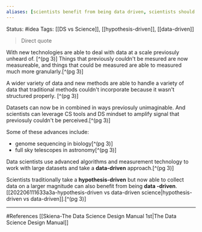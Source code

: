 ```yaml
---
aliases: [scientists benefit from being data driven, scientists should think like data scientists]
---
```

Status: #idea
Tags: [[DS vs Science]], [[hypothesis-driven]], [[data-driven]]

>Direct quote

With new technologies are able to deal with data at a scale previosuly unheard of. [^(pg 3)]
Things that previously couldn't be mesured are now measureable, and things that could be measured are able to measured much more granularly.[^(pg 3)]

A wider variety of data and new methods are able to handle a variety of data that traditional methods couldn't incorporate because it wasn't structured properly. [^(pg 3)]

Datasets can now be in combined in ways previosuly unimaginable. And scientists can leverage CS tools and DS mindset to amplify signal that previosuly couldn't be perceived.[^(pg 3)]

Some of these advances include:
- genome sequencing in biology[^(pg 3)]
- full sky telescopes in astronomy[^(pg 3)]

Data scientists use advanced algorithms and measurement technology to work with large datasets and take a **data-driven** approach.[^(pg 3)]

Scientists traditionally take a **hypothesis-driven** but now able to collect data on a larger magnitude can also benefit from being **data -driven**. [[202206111633a3a-hypothesis-driven vs data-driven science|hypothesis-driven vs data-driven]].[^(pg 3)]



___
#References
[[Skiena-The Data Science  Design Manual 1st|The Data Science Design Manual]]